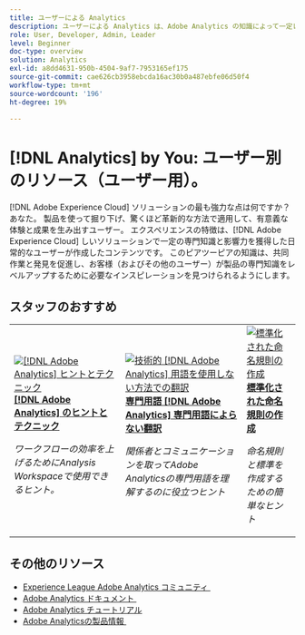 ```yaml
---
title: ユーザーによる Analytics
description: ユーザーによる Analytics は、Adobe Analytics の知識によって一定レベルの専門知識と影響力を獲得した日常のユーザーが作成したユーザー生成コンテンツを特徴としています。
role: User, Developer, Admin, Leader
level: Beginner
doc-type: overview
solution: Analytics
exl-id: a8dd4631-950b-4504-9af7-7953165ef175
source-git-commit: cae626cb3958ebcda16ac30b0a487ebfe06d50f4
workflow-type: tm+mt
source-wordcount: '196'
ht-degree: 19%

---
```


# [!DNL Analytics] by You: ユーザー別のリソース（ユーザー用）。

[!DNL Adobe Experience Cloud] ソリューションの最も強力な点は何ですか？ あなた。 製品を使って掘り下げ、驚くほど革新的な方法で適用して、有意義な体験と成果を生み出すユーザー。 エクスペリエンスの特徴は、[!DNL Adobe Experience Cloud] しいソリューションで一定の専門知識と影響力を獲得した日常的なユーザーが作成したコンテンツです。 このピアツーピアの知識は、共同作業と発見を促進し、お客様（およびその他のユーザー）が製品の専門知識をレベルアップするために必要なインスピレーションを見つけられるようにします。

<div id="recs-overview-body-1"></div>
<div id="recs-overview-body-2"></div>
<div id="recs-overview-body-3"></div>
<div id="recs-overview-body-4"></div>
<div id="recs-overview-body-5"></div>
<div id="recs-overview-body-6"></div>

<div id="staff-picks-section">

## スタッフのおすすめ

<table>
<tr>
  <td>
    <a href="/help/analytics/analysis-workspace/tips-and-tricks/right-click-tips-and-tricks-for-more-efficient-workflows.md">
      <img alt="[!DNL Adobe Analytics] ヒントとテクニック" src="https://video.tv.adobe.com/v/3417736?format=jpeg" />
    </a>
    <div>
      <a href="/help/analytics/analysis-workspace/tips-and-tricks/right-click-tips-and-tricks-for-more-efficient-workflows.md">
    <strong>[!DNL Adobe Analytics] のヒントとテクニック </strong>
    </a>
    </div>
    <p>
    <em> ワークフローの効率を上げるためにAnalysis Workspaceで使用できるヒント。</em>
    <p>
  </td>
  <td>
    <a href="/help/marketo/programs/email-programs.md">
      <img alt="技術的 [!DNL Adobe Analytics] 用語を使用しない方法での翻訳" src="https://video.tv.adobe.com/v/342066?format=jpeg" />
    </a>
    <div>
      <a href="/help/analytics/administration/key-admin-skills/translating-adobe-analytics-technical-language.md">
    <strong> 専門用語 [!DNL Adobe Analytics] 専門用語によらない翻訳 </strong>
    </a>
    </div>
    <p>
    <em> 関係者とコミュニケーションを取ってAdobe Analyticsの専門用語を理解するのに役立つヒント </em>
    <p>
  </td>
  <td>
    <a href="/help/analytics/administration/admin-tips/create-standardized-naming-conventions.md">
      <img alt="標準化された命名規則の作成" src="https://cdn.experienceleague.adobe.com/thumb/10531.jpg" />
    </a>
    <div>
      <a href="/help/analytics/administration/admin-tips/create-standardized-naming-conventions.md">
    <strong> 標準化された命名規則の作成 </strong>
    </a>
    </div>
    <p>
    <em> 命名規則と標準を作成するための簡単なヒント </em>
    <p>
  </td>
</tr>
</table>

</div>

## その他のリソース

* [Experience League Adobe Analytics コミュニティ &#x200B;](https://experienceleaguecommunities.adobe.com/t5/adobe-analytics/ct-p/adobe-analytics-community?profile.language=ja)
* [Adobe Analytics ドキュメント &#x200B;](https://experienceleague.adobe.com/docs/analytics.html?lang=ja)
* [Adobe Analytics チュートリアル](https://experienceleague.adobe.com/docs/analytics-learn/tutorials/overview.html?lang=ja)
* [Adobe Analyticsの製品情報 &#x200B;](https://business.adobe.com/products/analytics/adobe-analytics.html)
